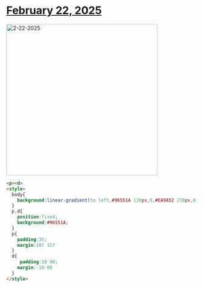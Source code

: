 # [February 22, 2025](https://cssbattle.dev/play/boukDJKlt2P3avLPRx5H)

<img src="https://firebasestorage.googleapis.com/v0/b/cssbattleapp.appspot.com/o/user%2Fe6YbeBahWNPT7VpE2rE2p85byxa2%2Ftargets%2Ftarget_ZyfsB5x@2x.png?alt=media" width="400" alt="2-22-2025" />

```html
<p><d>
<style>
  body{
    background:linear-gradient(to left,#96551A 130px,0,#EA9A52 270px,0,#96551A)
  }
  p,d{
    position:fixed;
    background:#96551A;
  }
  p{
    padding:35;
    margin:107 157
  }
  d{
     padding:10 90;
    margin:-10-80
  }
</style>
```
